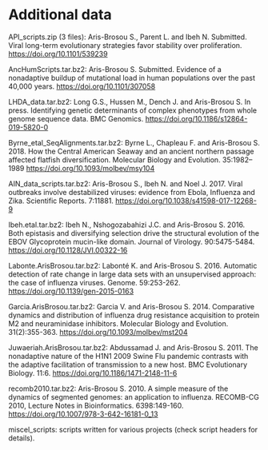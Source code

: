 Additional data
===============

API_scripts.zip (3 files):
Aris-Brosou S., Parent L. and Ibeh N. Submitted. Viral long-term evolutionary strategies favor stability over proliferation.
https://doi.org/10.1101/539239

AncHumScripts.tar.bz2:
Aris-Brosou S. Submitted. Evidence of a nonadaptive buildup of mutational load in human populations over the past 40,000 years.
https://doi.org/10.1101/307058

LHDA_data.tar.bz2:
Long G.S., Hussen M., Dench J. and Aris-Brosou S. In press. Identifying genetic determinants of complex phenotypes from whole genome sequence data. BMC Genomics. 
https://doi.org/10.1186/s12864-019-5820-0

Byrne_etal_SeqAlignments.tar.bz2:
Byrne L., Chapleau F. and Aris-Brosou S. 2018. How the Central American Seaway and an ancient northern passage affected flatfish diversification. Molecular Biology and Evolution. 35:1982–1989
https://doi.org/10.1093/molbev/msy104

AIN_data_scripts.tar.bz2:
Aris-Brosou S., Ibeh N. and Noel J. 2017. Viral outbreaks involve destabilized viruses: evidence from Ebola, Influenza and Zika. Scientific Reports. 7:11881.
https://doi.org/10.1038/s41598-017-12268-9

Ibeh.etal.tar.bz2:
Ibeh N., Nshogozabahizi J.C. and Aris-Brosou S. 2016. Both epistasis and diversifying selection drive the structural evolution of the EBOV Glycoprotein mucin-like domain. Journal of Virology. 90:5475-5484.
https://doi.org/10.1128/JVI.00322-16

Labonte.ArisBrosou.tar.bz2:
Labonté K. and Aris-Brosou S. 2016. Automatic detection of rate change in large data sets with an unsupervised approach: the case of influenza viruses. Genome. 59:253-262.
https://doi.org/10.1139/gen-2015-0163

Garcia.ArisBrosou.tar.bz2: 
Garcia V. and Aris-Brosou S. 2014. Comparative dynamics and distribution of influenza drug resistance acquisition to protein M2 and neuraminidase inhibitors. Molecular Biology and Evolution. 31(2):355-363.
https://doi.org/10.1093/molbev/mst204

Juwaeriah.ArisBrosou.tar.bz2:
Abdussamad J. and Aris-Brosou S. 2011. The nonadaptive nature of the H1N1 2009 Swine Flu pandemic contrasts with the adaptive facilitation of transmission to a new host. BMC Evolutionary Biology. 11:6.
https://doi.org/10.1186/1471-2148-11-6

recomb2010.tar.bz2:
Aris-Brosou S. 2010. A simple measure of the dynamics of segmented genomes: an application to influenza. RECOMB-CG 2010, Lecture Notes in Bioinformatics. 6398:149-160.
https://doi.org/10.1007/978-3-642-16181-0_13

miscel_scripts: scripts written for various projects (check script headers for details).